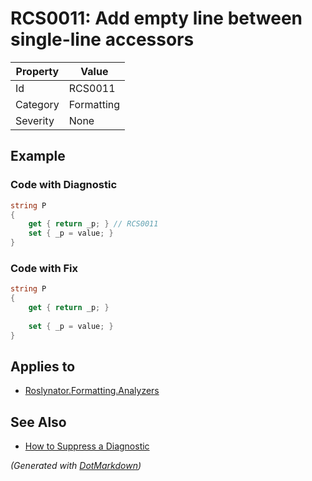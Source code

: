 # RCS0011: Add empty line between single\-line accessors

| Property | Value      |
| -------- | ---------- |
| Id       | RCS0011    |
| Category | Formatting |
| Severity | None       |

## Example

### Code with Diagnostic

```csharp
string P
{
    get { return _p; } // RCS0011
    set { _p = value; }
}
```

### Code with Fix

```csharp
string P
{
    get { return _p; }
    
    set { _p = value; }
}
```

## Applies to

* [Roslynator.Formatting.Analyzers](https://www.nuget.org/packages/Roslynator.Formatting.Analyzers)

## See Also

* [How to Suppress a Diagnostic](../HowToConfigureAnalyzers.md#how-to-suppress-a-diagnostic)


*\(Generated with [DotMarkdown](http://github.com/JosefPihrt/DotMarkdown)\)*